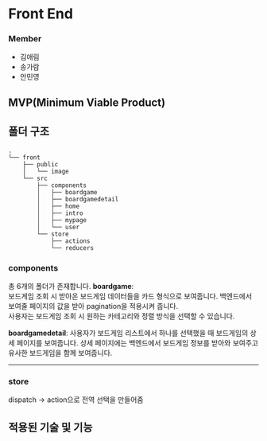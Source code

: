 # Front End

### Member

-   김애림
-   송가람
-   안민영

## MVP(Minimum Viable Product)

## 폴더 구조

```shell
.
└── front
    ├── public
    │   └── image
    └── src
        ├── components
        │   ├── boardgame
        │   ├── boardgamedetail
        │   ├── home
        │   ├── intro
        │   ├── mypage
        │   └── user
        └── store
            ├── actions
            └── reducers
```

### components

총 6개의 폴더가 존재합니다.
**boardgame**:  
보드게임 조회 시 받아온 보드게임 데이터들을 카드 형식으로 보여줍니다. 백엔드에서 보여줄 페이지의 값을 받아 pagination을 적용시켜 줍니다.  
사용자는 보드게임 조회 시 원하는 카테고리와 정렬 방식을 선택할 수 있습니다.

**boardgamedetail**:
사용자가 보드게임 리스트에서 하나를 선택했을 때 보드게임의 상세 페이지를 보여줍니다. 상세 페이지에는 백엔드에서 보드게임 정보를 받아와 보여주고 유사한 보드게임을 함께 보여줍니다.

---

### store

dispatch -> action으로 전역 선택을 만들어줌

## 적용된 기술 및 기능
